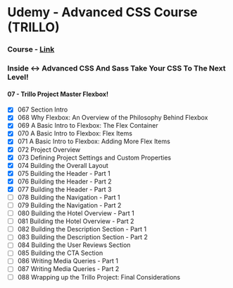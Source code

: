 # Udemy - Advanced CSS Course (TRILLO)

### Course - [Link](https://www.udemy.com/advanced-css-and-sass/?siteID=c4ytgEGG5fA-BqYe7RrPdFDw3BPvlgbt_g&LSNPUBID=c4ytgEGG5fA)
### Inside <-> Advanced CSS And Sass Take Your CSS To The Next Level!
#### 07 - Trillo Project Master Flexbox!
- [x] 067 Section Intro
- [x] 068 Why Flexbox: An Overview of the Philosophy Behind Flexbox
- [x] 069 A Basic Intro to Flexbox: The Flex Container
- [x] 070 A Basic Intro to Flexbox: Flex Items
- [x] 071 A Basic Intro to Flexbox: Adding More Flex Items
- [x] 072 Project Overview
- [x] 073 Defining Project Settings and Custom Properties
- [x] 074 Building the Overall Layout
- [x] 075 Building the Header - Part 1
- [x] 076 Building the Header - Part 2
- [x] 077 Building the Header - Part 3
- [ ] 078 Building the Navigation - Part 1
- [ ] 079 Building the Navigation - Part 2
- [ ] 080 Building the Hotel Overview - Part 1
- [ ] 081 Building the Hotel Overview - Part 2
- [ ] 082 Building the Description Section - Part 1
- [ ] 083 Building the Description Section - Part 2
- [ ] 084 Building the User Reviews Section
- [ ] 085 Building the CTA Section
- [ ] 086 Writing Media Queries - Part 1
- [ ] 087 Writing Media Queries - Part 2
- [ ] 088 Wrapping up the Trillo Project: Final Considerations 